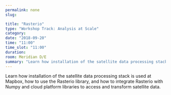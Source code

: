 ```yaml
---
permalink: none
slug:

title: "Rasterio"
type: "Workshop Track: Analysis at Scale"
category:
date: "2018-09-20"
time: "11:00"
time_slot: "11:00"
duration:
room: Meridian D/E
summary: "Learn how installation of the satellite data processing stack is used at Mapbox, how to use the Rasterio library, and how to integrate Rasterio with Numpy and cloud platform libraries to access and transform satellite data."
---
```

Learn how installation of the satellite data processing stack is used at Mapbox, how to use the Rasterio library, and how to integrate Rasterio with Numpy and cloud platform libraries to access and transform satellite data.
